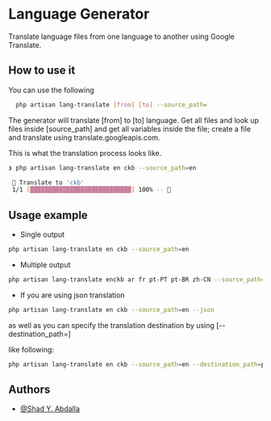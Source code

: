 
# Language Generator


Translate language files from one language to another using Google Translate.


## How to use it

You can use the following
```bash
  php artisan lang-translate [from] [to] --source_path=
```

The generator will translate [from] to [to] language.
Get all files and look up files inside [source_path] and get all variables inside the file; create a file and translate using translate.googleapis.com.

This is what the translation process looks like.

```bash
❯ php artisan lang-translate en ckb --source_path=en

 🚀 Translate to 'ckb'
 1/1 [▓▓▓▓▓▓▓▓▓▓▓▓▓▓▓▓▓▓▓▓▓▓▓▓▓▓▓▓] 100% -- 💯
```


## Usage example

- Single output
```bash
php artisan lang-translate en ckb --source_path=en
```
- Multiple output
```bash
php artisan lang-translate enckb ar fr pt-PT pt-BR zh-CN --source_path=en
```
- If you are using json translation
```bash
php artisan lang-translate en ckb --source_path=en --json
```

as well as you can specify the translation destination by using [--destination_path=]

like following:
```bash
php artisan lang-translate en ckb --source_path=en --destination_path=path/to/ckb
```
## Authors

- [@Shad Y. Abdalla](https://www.github.com/shadcs)

